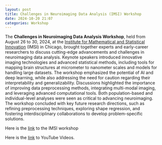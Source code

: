 ```yaml
---
layout: post
title: Challenges in Neuroimaging Data Analysis (IMSI) Workshop
date: 2024-10-20 21:07 
categories: Workshop
---
```


The **Challenges in Neuroimaging Data Analysis Workshop**, held from August 26 to 30, 2024, at the [Institute for Mathematical and Statistical Innovation](https://www.imsi.institute/) (IMSI) in Chicago, brought together experts and early-career researchers to discuss cutting-edge advancements and challenges in neuroimaging data analysis. Keynote speakers introduced innovative imaging technologies and advanced statistical methods, including tools for mapping brain structures at micrometer to nanometer scales and models for handling large datasets. The workshop emphasized the potential of AI and deep learning, while also addressing the need for caution regarding their interpretability and generalizability. Discussions highlighted the importance of improving data preprocessing methods, integrating multi-modal imaging, and leveraging advanced computational tools. Both population-based and individual-level analyses were seen as critical to advancing neuroimaging. The workshop concluded with key future research directions, such as refining preprocessing techniques, exploring shape regression, and fostering interdisciplinary collaborations to develop problem-specific solutions.

Here is the [link](https://www.imsi.institute/activities/challenges-in-neuroimaging-data-analysis/) to the IMSI workshop 

Here is the [link](https://www.youtube.com/watch?v=CHu2T629xnU&list=PLA_E7IjY9cw5_r0ByBkbzVNV-q7aujNjs&pp=iAQB) to YouTube Videos. 